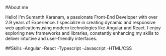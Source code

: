 #About me

Hello! I'm Sumanth Karanam, a passionate Front-End Developer with over 2.9 years of Experience. I specialize in creating dynamic and responsive web applicationsusing modern technologies like Angular and React. I enjoy exploring new frameworks and libraries, constantly enhancing my skills to deliver intuitive and user-friendly interfaces.

##Skills
-Angular
-React
-Typescript
-Javascript
-HTML/CSS


